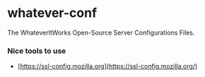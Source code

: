 # whatever-conf
The WhateverItWorks Open-Source Server Configurations Files.



### Nice tools to use

- [https://ssl-config.mozilla.org](https://ssl-config.mozilla.org/)
